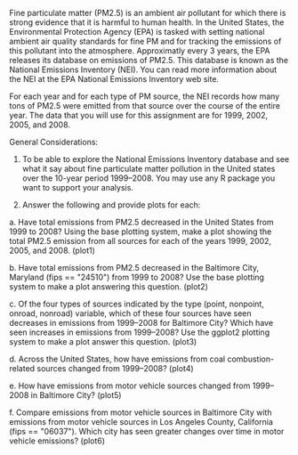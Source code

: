 Fine particulate matter (PM2.5) is an ambient air pollutant for which there is strong evidence that it is harmful to human health. In the United States, the Environmental Protection Agency (EPA) is tasked with setting national ambient air quality standards for fine PM and for tracking the emissions of this pollutant into the atmosphere. Approximatly every 3 years, the EPA releases its database on emissions of PM2.5. This database is known as the National Emissions Inventory (NEI). You can read more information about the NEI at the EPA National Emissions Inventory web site.

For each year and for each type of PM source, the NEI records how many tons of PM2.5 were emitted from that source over the course of the entire year. The data that you will use for this assignment are for 1999, 2002, 2005, and 2008.

General Considerations:
1. To be able to explore the National Emissions Inventory database and see what it say about fine particulate matter pollution in the United states over the 10-year period 1999–2008. You may use any R package you want to support your analysis.

2. Answer the following and provide plots for each:
  
a. Have total emissions from PM2.5 decreased in the United States from 1999 to 2008? Using the base plotting system, make a plot showing the total PM2.5 emission from all sources for each of the years 1999, 2002, 2005, and 2008. (plot1)
  
b. Have total emissions from PM2.5 decreased in the Baltimore City, Maryland (fips == "24510") from 1999 to 2008? Use the base plotting system to make a plot answering this question. (plot2)
  
c. Of the four types of sources indicated by the type (point, nonpoint, onroad, nonroad) variable, which of these four sources have seen decreases in emissions from 1999–2008 for Baltimore City? Which have seen increases in emissions from 1999–2008? Use the ggplot2 plotting system to make a plot answer this question. (plot3)
  
d. Across the United States, how have emissions from coal combustion-related sources changed from 1999–2008? (plot4)
  
e. How have emissions from motor vehicle sources changed from 1999–2008 in Baltimore City? (plot5)
  
f. Compare emissions from motor vehicle sources in Baltimore City with emissions from motor vehicle sources in Los Angeles County, California (fips == "06037"). Which city has seen greater changes over time in motor vehicle emissions? (plot6)

